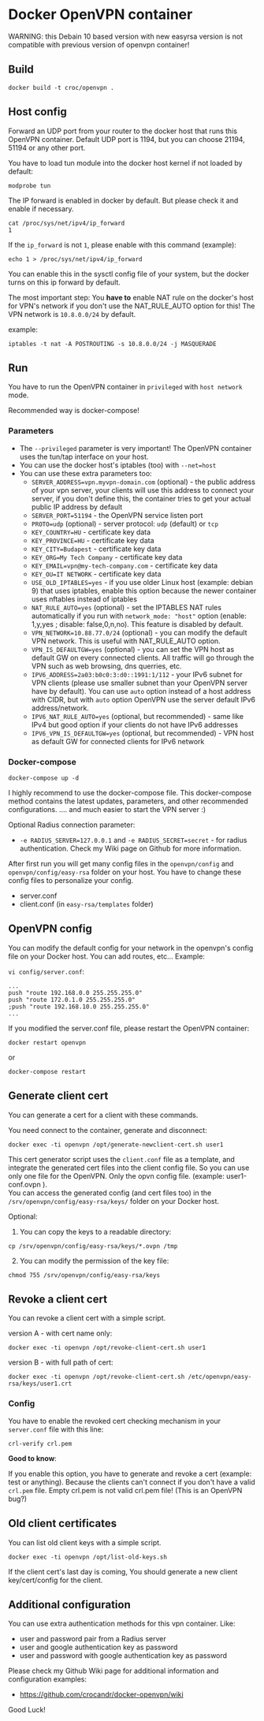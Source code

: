 # Docker OpenVPN container

WARNING: this Debain 10 based version with new easyrsa version is not compatible with previous version of openvpn container!

## Build

```
docker build -t croc/openvpn .
```

## Host config

Forward an UDP port from your router to the docker host that runs this OpenVPN container.
Default UDP port is 1194, but you can choose 21194, 51194 or any other port.

You have to load tun module into the docker host kernel if not loaded by default:

```
modprobe tun
```

The IP forward is enabled in docker by default. But please check it and enable if necessary.

```
cat /proc/sys/net/ipv4/ip_forward
1
```

If the `ip_forward` is not `1`, please enable with this command (example):

```
echo 1 > /proc/sys/net/ipv4/ip_forward
```

You can enable this in the sysctl config file of your system, but the docker turns on this ip forward by default.

The most important step:
You **have to** enable NAT rule on the docker's host for VPN's network if you don't use the NAT_RULE_AUTO option for this!
The VPN network is `10.8.0.0/24` by default.

example:
```
iptables -t nat -A POSTROUTING -s 10.8.0.0/24 -j MASQUERADE
```

## Run

You have to run the OpenVPN container in `privileged` with `host network` mode.

Recommended way is docker-compose!

### Parameters

  - The `--privileged` parameter is very important! The OpenVPN container uses the tun/tap interface on your host.
  - You can use the docker host's iptables (too) with `--net=host`
  - You can use these extra parameters too:
      - `SERVER_ADDRESS=vpn.myvpn-domain.com` (optional) - the public address of your vpn server, your clients will use this address to connect your server, if you don't define this, the container tries to get your actual public IP address by default
      - `SERVER_PORT=51194` - the OpenVPN service listen port
      - `PROTO=udp` (optional) - server protocol: `udp` (default) or `tcp`
      - `KEY_COUNTRY=HU` - certificate key data
      - `KEY_PROVINCE=HU` - certificate key data
      - `KEY_CITY=Budapest` - certificate key data
      - `KEY_ORG=My Tech Company` - certificate key data
      - `KEY_EMAIL=vpn@my-tech-company.com` - certificate key data
      - `KEY_OU=IT NETWORK` - certificate key data
      - `USE_OLD_IPTABLES=yes` - if you use older Linux host (example: debian 9) that uses iptables, enable this option because the newer container uses nftables instead of iptables
      - `NAT_RULE_AUTO=yes` (optional) - set the IPTABLES NAT rules automatically if you run with `network_mode: "host"` option (enable: 1,y,yes ; disable: false,0,n,no). This feature is disabled by default.
      - `VPN_NETWORK=10.88.77.0/24` (optional) - you can modify the default VPN network. This is useful with NAT_RULE_AUTO option.
      - `VPN_IS_DEFAULTGW=yes` (optional) - you can set the VPN host as default GW on every connected clients. All traffic will go through the VPN such as web browsing, dns querries, etc.
      - `IPV6_ADDRESS=2a03:b0c0:3:d0::1991:1/112` - your IPv6 subnet for VPN clients (please use smaller subnet than your OpenVPN server have by default). You can use `auto` option instead of a host address with CIDR, but with `auto` option OpenVPN use the server default IPv6 address/network.
      - `IPV6_NAT_RULE_AUTO=yes` (optional, but recommended) - same like IPv4 but good option if your clients do not have IPv6 addresses
      - `IPV6_VPN_IS_DEFAULTGW=yes` (optional, but recommended) - VPN host as default GW for connected clients for IPv6 network

### Docker-compose

```
docker-compose up -d
```

I highly recommend to use the docker-compose file. This docker-compose method contains the latest updates, parameters, and other recommended configurations. .... and much easier to start the VPN server :)

Optional Radius connection parameter:
  - `-e RADIUS_SERVER=127.0.0.1` and `-e RADIUS_SECRET=secret` - for radius authentication. Check my Wiki page on Github for more information.

After first run you will get many config files in the `openvpn/config` and `openvpn/config/easy-rsa` folder on your host. You have to change these config files to personalize your config.

  - server.conf
  - client.conf (in `easy-rsa/templates` folder)


## OpenVPN config

You can modify the default config for your network in the openvpn's config file on your Docker host.
You can add routes, etc... Example:

`vi config/server.conf`:

```
...
push "route 192.168.0.0 255.255.255.0"
push "route 172.0.1.0 255.255.255.0"
;push "route 192.168.10.0 255.255.255.0"
...
```

If you modified the server.conf file, please restart the OpenVPN container:

```
docker restart openvpn
```
or
```
docker-compose restart
```

## Generate client cert

You can generate a cert for a client with these commands.

You need connect to the container, generate and disconnect:

```
docker exec -ti openvpn /opt/generate-newclient-cert.sh user1
```

This cert generator script uses the `client.conf` file as a template, and integrate the generated cert files into the client config file. So you can use only one file for the OpenVPN. Only the opvn config file. (example: user1-conf.ovpn ).  
You can access the generated config (and cert files too) in the `/srv/openvpn/config/easy-rsa/keys/` folder on your Docker host.

Optional:

  1. You can copy the keys to a readable directory:
```
cp /srv/openvpn/config/easy-rsa/keys/*.ovpn /tmp
```
  2. You can modify the permission of the key file:
```
chmod 755 /srv/openvpn/config/easy-rsa/keys
```

## Revoke a client cert

You can revoke a client cert with a simple script.

version A - with cert name only:
```
docker exec -ti openvpn /opt/revoke-client-cert.sh user1 
```

version B - with full path of cert:
```
docker exec -ti openvpn /opt/revoke-client-cert.sh /etc/openvpn/easy-rsa/keys/user1.crt 
```

### Config

You have to enable the revoked cert checking mechanism in your `server.conf` file with this line:
```
crl-verify crl.pem
```

**Good to know**:

If you enable this option, you have to generate and revoke a cert (example: test or anything).
Because the clients can't connect if you don't have a valid `crl.pem` file. Empty crl.pem is not valid crl.pem file! (This is an OpenVPN bug?)

## Old client certificates

You can list old client keys with a simple script.

```
docker exec -ti openvpn /opt/list-old-keys.sh
```

If the client cert's last day is coming, You should generate a new client key/cert/config for the client.

## Additional configuration

You can use extra authentication methods for this vpn container. Like:

  - user and password pair from a Radius server
  - user and google authentication key as password
  - user and password with google authentication key as password

Please check my Github Wiki page for additional information and configuration examples:
  - https://github.com/crocandr/docker-openvpn/wiki




Good Luck!

